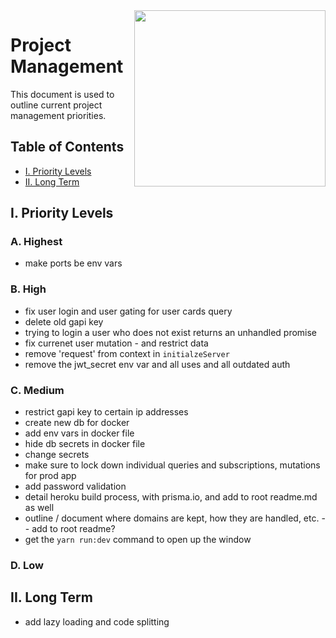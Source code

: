 <img align="right" width="306" height="282" src="https://github.com/jimmy-e/mybord-server/blob/master/etc/assets/projectManagement.jpg">

# Project Management

This document is used to outline current project management priorities.

## Table of Contents

* [I. Priority Levels](#i-priority-levels)   
* [II. Long Term](#ii-long-term)   

## I. Priority Levels

### A. Highest

* make ports be env vars

### B. High

* fix user login and user gating for user cards query
* delete old gapi key
* trying to login a user who does not exist returns an unhandled promise
* fix currenet user mutation - and restrict data
* remove 'request' from context in `initialzeServer`
* remove the jwt_secret env var and all uses and all outdated auth

### C. Medium

* restrict gapi key to certain ip addresses
* create new db for docker
* add env vars in docker file
* hide db secrets in docker file
* change secrets
* make sure to lock down individual queries and subscriptions, mutations for prod app
* add password validation
* detail heroku build process, with prisma.io, and add to root readme.md as well
* outline / document where domains are kept, how they are handled, etc. -- add to root readme?
* get the `yarn run:dev` command to open up the window

### D. Low

## II. Long Term  

* add lazy loading and code splitting
